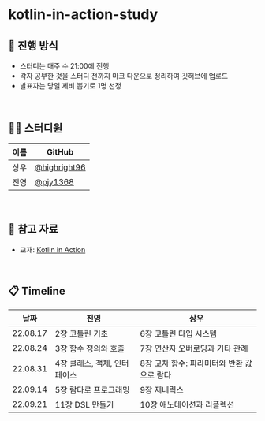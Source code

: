 # kotlin-in-action-study
## 🌳 진행 방식  
- 스터디는 매주 수 21:00에 진행
- 각자 공부한 것을 스터디 전까지 마크 다운으로 정리하여 깃허브에 업로드
- 발표자는 당일 제비 뽑기로 1명 선정

</br>
  
## 👨‍💻  스터디원
| 이름   | GitHub                                         |
| ---- | ---------------------------------------------- |
| 상우 | [@highright96](https://github.com/highright96)|
| 진영 | [@pjy1368](https://github.com/pjy1368) |

</br>

## 📌 참고 자료
- 교재: [Kotlin in Action](http://www.yes24.com/Product/Goods/55148593)

</br>

## 📋 Timeline
| 날짜 | 진영 | 상우 |
|--|--|--|
| 22.08.17 | 2장 코틀린 기초 | 6장 코틀린 타입 시스템 |
| 22.08.24 | 3장 함수 정의와 호출 | 7장 연산자 오버로딩과 기타 관례 |
| 22.08.31 | 4장 클래스, 객체, 인터페이스 | 8장 고차 함수: 파라미터와 반환 값으로 람다  |
| 22.09.14 | 5장 람다로 프로그래밍 | 9장 제네릭스 |
| 22.09.21 | 11장 DSL 만들기 | 10장 애노테이션과 리플렉션 |
